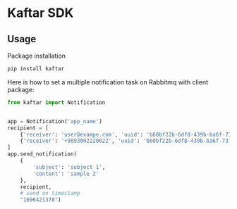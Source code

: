 # Kaftar SDK

## Usage

Package installation

``` bash
pip install kaftar
```

Here is how to set a multiple notification task on Rabbitmq with client package:

``` python
from kaftar import Notification


app = Notification('app_name')
recipient = [
    {'receiver': 'user@exampe.com', 'uuid': 'b60bf22b-6df8-439b-ba6f-73f203e692d1'},
    {'receiver': '+9893002220022', 'uuid': 'b60bf22b-6df8-439b-ba6f-73f203e692d1'}
]
app.send_notification(
    {
        'subject': 'subject 1',
        'content': 'sample 2'
    },
    recipient,
    # send on timestamp
    "1696421378")

```
